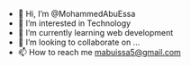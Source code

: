 - 👋 Hi, I’m @MohammedAbuEssa
- 👀 I’m interested in Technology 
- 🌱 I’m currently learning web development
- 💞️ I’m looking to collaborate on ...
- 📫 How to reach me mabuissa5@gmail.com 

<!---
MohammedAbuEssa/MohammedAbuEssa is a ✨ special ✨ repository because its `README.md` (this file) appears on your GitHub profile.
You can click the Preview link to take a look at your changes.
--->
